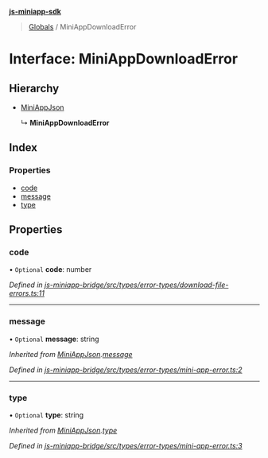 **[js-miniapp-sdk](../README.md)**

> [Globals](../README.md) / MiniAppDownloadError

# Interface: MiniAppDownloadError

## Hierarchy

* [MiniAppJson](miniappjson.md)

  ↳ **MiniAppDownloadError**

## Index

### Properties

* [code](miniappdownloaderror.md#code)
* [message](miniappdownloaderror.md#message)
* [type](miniappdownloaderror.md#type)

## Properties

### code

• `Optional` **code**: number

*Defined in [js-miniapp-bridge/src/types/error-types/download-file-errors.ts:11](https://github.com/rakutentech/js-miniapp/blob/f59f350/js-miniapp-bridge/src/types/error-types/download-file-errors.ts#L11)*

___

### message

• `Optional` **message**: string

*Inherited from [MiniAppJson](miniappjson.md).[message](miniappjson.md#message)*

*Defined in [js-miniapp-bridge/src/types/error-types/mini-app-error.ts:2](https://github.com/rakutentech/js-miniapp/blob/f59f350/js-miniapp-bridge/src/types/error-types/mini-app-error.ts#L2)*

___

### type

• `Optional` **type**: string

*Inherited from [MiniAppJson](miniappjson.md).[type](miniappjson.md#type)*

*Defined in [js-miniapp-bridge/src/types/error-types/mini-app-error.ts:3](https://github.com/rakutentech/js-miniapp/blob/f59f350/js-miniapp-bridge/src/types/error-types/mini-app-error.ts#L3)*
